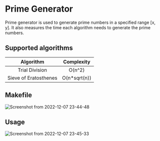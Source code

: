 # Prime Generator
Prime generator is used to generate prime numbers in a specified range [x, y].
It also measures the time each algorithm needs to generate the prime numbers.

## **Supported algorithms**

| Algorithm | Complexity |
| :---:   | :---: |
| Trial Division | O(n^2) |
| Sieve of Eratosthenes | O(n*sqrt(n)) |


## **Makefile**

![Screenshot from 2022-12-07 23-44-48](https://user-images.githubusercontent.com/61215846/206315507-531a842c-a1c7-41e0-82f3-41566bfabe05.png)

## **Usage**

![Screenshot from 2022-12-07 23-45-33](https://user-images.githubusercontent.com/61215846/206315512-5a1f4483-2b58-4d56-bd71-57a27348b0fb.png)
